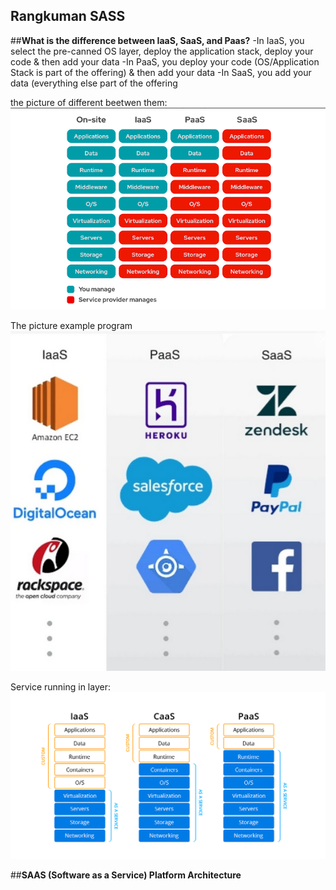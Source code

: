 Rangkuman  SASS
------------------------

##**What is the difference between IaaS, SaaS, and Paas?**
-In IaaS, you select the pre-canned OS layer, deploy the application stack, deploy your code & then add your data
-In PaaS, you deploy your code (OS/Application Stack is part of the offering) & then add your data
-In SaaS, you add your data (everything else part of the offering

the picture of different beetwen them:
![1](different-table.png)

The picture example program
![2](program-service.png)

Service running in layer:
![3](running-layer.png)


##**SAAS (Software as a Service) Platform Architecture**



